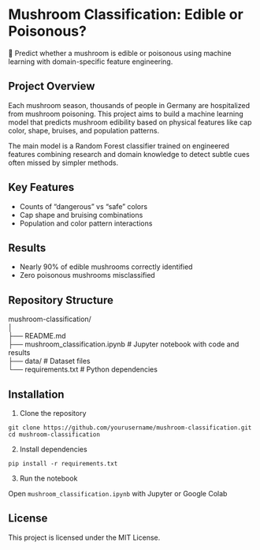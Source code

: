 # Mushroom Classification: Edible or Poisonous?

🍄 Predict whether a mushroom is edible or poisonous using machine learning with domain-specific feature engineering.

## Project Overview

Each mushroom season, thousands of people in Germany are hospitalized from mushroom poisoning. This project aims to build a machine learning model that predicts mushroom edibility based on physical features like cap color, shape, bruises, and population patterns.

The main model is a Random Forest classifier trained on engineered features combining research and domain knowledge to detect subtle cues often missed by simpler methods.

## Key Features

- Counts of “dangerous” vs “safe” colors  
- Cap shape and bruising combinations  
- Population and color pattern interactions  

## Results

- Nearly 90% of edible mushrooms correctly identified  
- Zero poisonous mushrooms misclassified  

## Repository Structure

mushroom-classification/<br />
│<br />
├── README.md<br />
├── mushroom_classification.ipynb # Jupyter notebook with code and results<br />
├── data/ # Dataset files <br />
└── requirements.txt # Python dependencies

## Installation

1. Clone the repository
```
git clone https://github.com/yourusername/mushroom-classification.git
cd mushroom-classification
```

2. Install dependencies
```
pip install -r requirements.txt
```

3. Run the notebook
   
Open `mushroom_classification.ipynb` with Jupyter or Google Colab

## License

This project is licensed under the MIT License.

